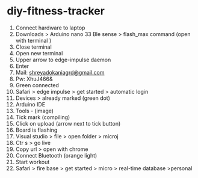 # diy-fitness-tracker
1. Connect hardware to laptop 
2. Downloads > Arduino nano 33 Ble sense > flash_max command (open with terminal ) 
3. Close terminal 
4. Open new terminal 
5. Upper arrow to edge-impulse daemon 
6. Enter 
7. Mail: shreyadokaniagrd@gmail.com 
8. Pw: XhuJ466&
9. Green connected 
10. Safari > edge impulse > get started > automatic login 
11. Devices > already marked (green dot) 
12. Arduino IDE 
13. Tools - (image) 
14. Tick mark (compiling) 
15. Click on upload (arrow next to tick button) 
16. Board is flashing 
17. Visual studio > file > open folder > microj
18. Ctr s > go live 
19. Copy url > open with chrome 
20. Connect Bluetooth (orange light)
21. Start workout 
22. Safari > fire base > get started > micro > real-time database >personal
